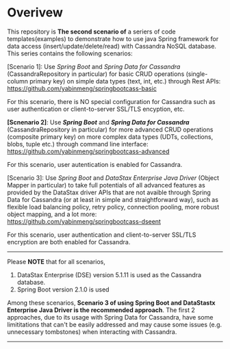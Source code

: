 # Overivew 
This repository is **The second scenario of** a seriers of code templates(examples) to demonstrate how to use java Spring framework for data access (insert/update/delete/read) with Cassandra NoSQL database. This series contains the following scenarios:

[Scenario 1]:  Use *Spring Boot* and *Spring Data for Cassandra* (CassandraRepository in particular) for basic CRUD operations (single-column primary key) on simple data types (text, int, etc.) through Rest APIs: https://github.com/yabinmeng/springbootcass-basic

   For this scenario, there is NO special configuration for Cassandra such as user authentication or client-to-server SSL/TLS encyption, etc.

**[Scnenario 2]**: Use ***Spring Boot*** and ***Spring Data for Cassandra*** (CassandraRepository in particular) for more advanced CRUD operations (composite primary key) on more complex data types (UDTs, collections, blobs, tuple etc.) through command line interface: https://github.com/yabinmeng/springbootcass-advanced 

   For this scenario, user autentication is enabled for Cassandra.

[Scenario 3]: Use *Spring Boot* and *DataStax Enterprise Java Driver* (Object Mapper in particular) to take full potentials of all advanced features as provided by the DataStax driver APIs that are not avaible through Spring Data for Cassandra (or at least in simple and straightforward way), such as flexible load balancing policy, retry policy, connection pooling, more robust object mapping, and a lot more: https://github.com/yabinmeng/springbootcass-dseent 

   For this scenario, user authentication and client-to-server SSL/TLS encryption are both enabled for Cassandra.

---

Please **NOTE** that for all scenarios, 
1) DataStax Enterprise (DSE) version 5.1.11 is used as the Cassandra database.
2) Spring Boot version 2.1.0 is used 

Among these scenarios, **Scenario 3 of using Spring Boot and DataStastx Enterprise Java Driver is the recommended approach**. The first 2 approaches, due to its usage with Spring Data for Cassandra, have some limititations that can't be easily addressed and may cause some issues (e.g. unnecessary tombstones) when interacting with Cassandra.

---
